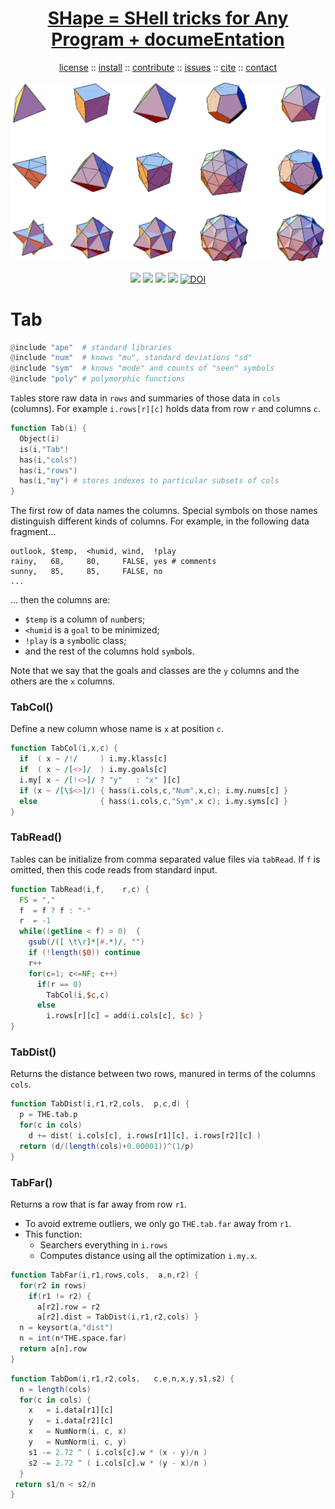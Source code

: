 <a name=top>
<h1 align=center>
   <a href="https://github.com/timm/shape/blob/master/README.md#top">
     SHape = SHell tricks  for Any Program + documeEntation
   </a>
</h1>
<p align=center>
   <a    href="https://github.com/timm/shape/blob/master/LICENSE.md#top">license</a>
   :: <a href="https://github.com/timm/shape/blob/master/INSTALL.md#top">install</a>
   :: <a href="https://github.com/timm/shape/blob/master/CONTRIBUTE.md#top">contribute</a>
   :: <a href="https://github.com/timm/shape/issues">issues</a>
   :: <a href="https://github.com/timm/shape/blob/master/CITATION.md#top">cite</a>
   :: <a href="https://github.com/timm/shape/blob/master/CONTACT.md#top">contact</a>
</p>
<p align=center>
   <img width=600 src="https://github.com/timm/misc/blob/master/odd/etc/img/solidgallery.gif">
</p>
<p align=center>
   <img src="https://img.shields.io/badge/language-gawk-orange">
   <img src="https://img.shields.io/badge/purpose-ai,se-blueviolet">
   <img src="https://img.shields.io/badge/platform-mac,*nux-informational">
   <a href="https://travis-ci.org/github/timm/shape"> <img src="https://travis-ci.org/timm/shape.svg?branch=master"></a>
   <a href="https://doi.org/10.5281/zenodo.3887420"><img src="https://zenodo.org/badge/DOI/10.5281/zenodo.3887420.svg" alt="DOI"></a>
</p>

# Tab

```awk
@include "ape"  # standard libraries
@include "num"  # knows "mu", standard deviations "sd"
@include "sym"  # knows "mode" and counts of "seen" symbols
@include "poly" # polymorphic functions
```

`Tab`les store raw data in `rows`  and summaries of
those data in `cols` (columns). For example `i.rows[r][c]`
holds  data from row `r` and columns `c`.

```awk
function Tab(i) { 
  Object(i)
  is(i,"Tab")
  has(i,"cols")
  has(i,"rows")
  has(i,"my") # stores indexes to particular subsets of cols 
}
```
The first row of data names the columns. Special symbols
on those names distinguish different kinds of columns. For example, 
in the following data fragment...

    outlook, $temp,  <humid, wind,  !play        
    rainy,   68,     80,     FALSE, yes # comments
    sunny,   85,     85,     FALSE, no 
    ...

... then the columns are:

- `$temp` is a column of `num`bers; 
- `<humid` is a `goal` to be minimized; 
- `!play` is a `sym`bolic class;
-  and the rest of the columns hold `sym`bols.

Note that we say that the goals and classes
are the `y` columns and the others are the `x`
columns.

### TabCol()

Define a new column whose name is `x` at position `c`.

```awk
function TabCol(i,x,c) { 
  if  ( x ~ /!/     ) i.my.klass[c]
  if  ( x ~ /[<>]/  ) i.my.goals[c]
  i.my[ x ~ /[!<>]/ ? "y"   : "x" ][c]
  if (x ~ /[\$<>]/) { hass(i.cols,c,"Num",x,c); i.my.nums[c] }
  else              { hass(i.cols,c,"Sym",x c); i.my.syms[c] }
}
```

### TabRead()

`Tab`les can be initialize from  comma separated value files via 
`tabRead`. If `f` is omitted, then this code reads from standard input.

```awk
function TabRead(i,f,    r,c) {
  FS = ","
  f  = f ? f : "-"
  r  = -1
  while((getline < f) > 0)  { 
    gsub(/([ \t\r]*|#.*)/, "")
    if (!length($0)) continue
    r++
    for(c=1; c<=NF; c++) 
      if(r == 0) 
        TabCol(i,$c,c)
      else 
        i.rows[r][c] = add(i.cols[c], $c) }
}
```
### TabDist()

Returns the distance between two rows, manured
in terms of the columns `cols`.


```awk
function TabDist(i,r1,r2,cols,  p,c,d) {
  p = THE.tab.p
  for(c in cols)  
    d += dist( i.cols[c], i.rows[r1][c], i.rows[r2][c] )
  return (d/(length(cols)+0.00001))^(1/p)
}
```
### TabFar()

Returns a row that is far away from row `r1`.

- To avoid extreme outliers, we only go `THE.tab.far` away from `r1`.
- This function:
  - Searchers everything in `i.rows`
  - Computes distance using all the optimization `i.my.x`. 

```awk
function TabFar(i,r1,rows,cols,  a,n,r2) {
  for(r2 in rows) 
    if(r1 != r2) {
      a[r2].row = r2
      a[r2].dist = TabDist(i,r1,r2,cols) }
  n = keysort(a,"dist")
  n = int(n*THE.space.far)  
  return a[n].row
}
```

```awk
function TabDom(i,r1,r2,cols,   c,e,n,x,y,s1,s2) {   
  n = length(cols)
  for(c in cols) {
    x   = i.data[r1][c]
    y   = i.data[r2][c]
    x   = NumNorm(i, c, x)
    y   = NumNorm(i, c, y)
    s1 -= 2.72 ^ ( i.cols[c].w * (x - y)/n )
    s2 -= 2.72 ^ ( i.cols[c].w * (y - x)/n )
  }
 return s1/n < s2/n
}
```
